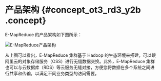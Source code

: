 # 产品架构 {#concept_ot3_rd3_y2b .concept}

E-MapReduce 的产品架构如下图所示：

![E-MapReduce产品架构](http://static-aliyun-doc.oss-cn-hangzhou.aliyuncs.com/assets/img/17826/156886425110313_zh-CN.png)

从上图可以看出，E-MapReduce 集群基于 Hadoop 的生态环境来搭建，可以跟阿里云的对象存储服务（OSS）进行无缝数据交换。此外，E-MapReduce 集群也可以与云数据库（RDS）等云服务无缝对接，方便您将数据在多个系统之间进行共享和传输，以满足不同业务类型的访问需要。

